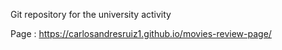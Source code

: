 
Git repository for the university activity 

Page : https://carlosandresruiz1.github.io/movies-review-page/
